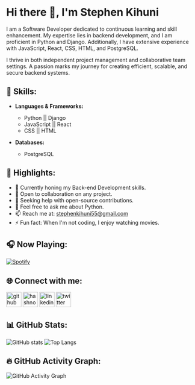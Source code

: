 # Hi there 👋, I'm Stephen Kihuni

I am a Software Developer dedicated to continuous learning and skill enhancement. My expertise lies in backend development, and I am proficient in Python and Django. Additionally, I have extensive experience with JavaScript, React, CSS, HTML, and PostgreSQL.

I thrive in both independent project management and collaborative team settings. A passion marks my journey for creating efficient, scalable, and secure backend systems.

## 🚀 Skills:

- **Languages & Frameworks:**
  - Python || Django
  - JavaScript || React
  - CSS || HTML

- **Databases:**
  - PostgreSQL

## 🌟 Highlights:

- 🔭 Currently honing my Back-end Development skills.
- 👯 Open to collaboration on any project.
- 🤝 Seeking help with open-source contributions.
- 💬 Feel free to ask me about Python.
- 📫 Reach me at: stephenkihuni55@gmail.com
- ⚡ Fun fact: When I'm not coding, I enjoy watching movies.

## 🎧 Now Playing:

[![Spotify](https://github-readme-remake.vercel.app/api/spotify)](https://open.spotify.com/artist/1ZwdS5xdxEREPySFridCfh)

## 🌐 Connect with me:

[<img src='https://cdn.jsdelivr.net/npm/simple-icons@3.0.1/icons/github.svg' alt='github' height='40'>](https://github.com/Kihuni)
[<img src='https://cdn.jsdelivr.net/npm/simple-icons@3.0.1/icons/hashnode.svg' alt='hashnode' height='40'>](https://hashnode.com/@Kihuni)
[<img src='https://cdn.jsdelivr.net/npm/simple-icons@3.0.1/icons/linkedin.svg' alt='linkedin' height='40'>](https://www.linkedin.com/in/stephen-kihuni-a95b11169/)
[<img src='https://cdn.jsdelivr.net/npm/simple-icons@3.0.1/icons/twitter.svg' alt='twitter' height='40'>](https://twitter.com/Skihuni)

## 📊 GitHub Stats:

![GitHub stats](https://github-readme-stats.vercel.app/api?username=Kihuni&show_icons=true&theme=radical)
![Top Langs](https://github-readme-stats.vercel.app/api/top-langs/?username=Kihuni&layout=compact&theme=radical)

## 🔥 GitHub Activity Graph:

![GitHub Activity Graph](https://activity-graph.herokuapp.com/graph?username=Kihuni&theme=rogue)
